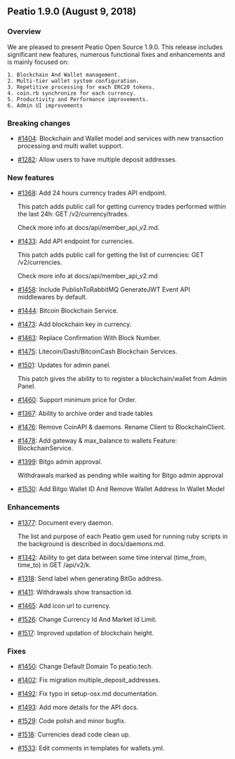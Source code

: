 ## Peatio 1.9.0 (August 9, 2018) ##

### Overview ###

We are pleased to present Peatio Open Source 1.9.0. This release includes significant new features, numerous functional fixes and enhancements and is mainly focused on:

    1. Blockchain And Wallet management.
    2. Multi-tier wallet system configuration.
    3. Repetitive processing for each ERC20 tokens.
    4. coin.rb synchronize for each currency.
    5. Productivity and Performance improvements.
    6. Admin UI improvements

### Breaking changes ###

* [#1404](https://github.com/rubykube/peatio/pull/1404): Blockchain and Wallet model and services with new transaction processing and multi wallet support.

* [#1282](https://github.com/rubykube/peatio/pull/1282): Allow users to have multiple deposit addresses.


### New features ###

* [#1368](https://github.com/rubykube/peatio/pull/1368): Add 24 hours currency trades API endpoint.

  This patch adds public call for getting currency trades performed within the last 24h: GET /v2/currency/trades.

  Check more info at docs/api/member_api_v2.md.

* [#1433](https://github.com/rubykube/peatio/pull/1433): Add API endpoint for currencies.

  This patch adds public call for getting the list of currencies: GET /v2/currencies.

  Check more info at docs/api/member_api_v2.md

* [#1458](https://github.com/rubykube/peatio/pull/1458): Include PublishToRabbitMQ GenerateJWT Event API middlewares by default.

* [#1444](https://github.com/rubykube/peatio/pull/1444): Bitcoin Blockchain Service.

* [#1473](https://github.com/rubykube/peatio/pull/1473): Add blockchain key in currency.

* [#1463](https://github.com/rubykube/peatio/pull/1463): Replace Confirmation With Block Number.  

* [#1475](https://github.com/rubykube/peatio/pull/1475): Litecoin/Dash/BitcoinCash Blockchain Services.

* [#1501](https://github.com/rubykube/peatio/pull/1501): Updates for admin panel.

  This patch gives the ability to to register a blockchain/wallet from Admin Panel.

* [#1460](https://github.com/rubykube/peatio/pull/1460): Support minimum price for Order.

* [#1367](https://github.com/rubykube/peatio/pull/1367): Ability to archive order and trade tables

* [#1476](https://github.com/rubykube/peatio/pull/1476): Remove CoinAPI & daemons. Rename Client to BlockchainClient.

* [#1478](https://github.com/rubykube/peatio/pull/1478): Add gateway & max_balance to wallets Feature: BlockchainService.

* [#1399](https://github.com/rubykube/peatio/pull/1399): Bitgo admin approval.

  Withdrawals marked as pending while waiting for Bitgo admin approval

* [#1530](https://github.com/rubykube/peatio/pull/1530): Add Bitgo Wallet ID And Remove Wallet Address In Wallet Model

### Enhancements ###

* [#1377](https://github.com/rubykube/peatio/pull/1377): Document every daemon.

  The list and purpose of each Peatio gem used for running ruby scripts in the background is described in docs/daemons.md.

* [#1342](https://github.com/rubykube/peatio/pull/1342): Ability to get data between some time interval (time_from, time_to) in GET /api/v2/k.

* [#1318](https://github.com/rubykube/peatio/pull/1318): Send label when generating BitGo address.

* [#1411](https://github.com/rubykube/peatio/pull/1411): Withdrawals show transaction id.

* [#1465](https://github.com/rubykube/peatio/pull/1465): Add icon url to currency.

* [#1526](https://github.com/rubykube/peatio/pull/1526): Change Currency Id And Market Id Limit.

* [#1517](https://github.com/rubykube/peatio/pull/1517):  Improved updation of blockchain height.

### Fixes ###

* [#1450](https://github.com/rubykube/peatio/pull/1450): Change Default Domain To peatio.tech.

* [#1402](https://github.com/rubykube/peatio/pull/1402): Fix migration multiple_deposit_addresses.

* [#1492](https://github.com/rubykube/peatio/pull/1492): Fix typo in setup-osx.md documentation.

* [#1493](https://github.com/rubykube/peatio/pull/1493): Add more details for the API docs.

* [#1529](https://github.com/rubykube/peatio/pull/1529): Code polish and minor bugfix.

* [#1518](https://github.com/rubykube/peatio/pull/1518): Currencies dead code clean up.

* [#1533](https://github.com/rubykube/peatio/pull/1533): Edit comments in templates for wallets.yml.
